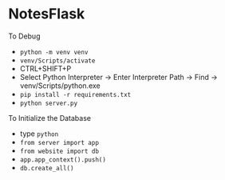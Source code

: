 # NotesFlask

To Debug

- `python -m venv venv`
- `venv/Scripts/activate`
- CTRL+SHIFT+P
- Select Python Interpreter -> Enter Interpreter Path -> Find -> venv/Scripts/python.exe
- `pip install -r requirements.txt`
- `python server.py`

To Initialize the Database

- type `python`
- `from server import app`
- `from website import db`
- `app.app_context().push()`
- `db.create_all()`
